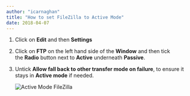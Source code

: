 ```yaml
---
author: "icarnaghan"
title: "How to set FileZilla to Active Mode"
date: 2018-04-07
---
```


1. Click on **Edit** and then **Settings**
2. Click on **FTP** on the left hand side of the **Window** and then tick the **Radio** button next to **Active** underneath **Passive**.
3. Untick **Allow fall back to other transfer mode on failure**, to ensure it stays in **Active mode** if needed.
    
    ![Active Mode FileZilla](images/filezillaactivemode.jpg "Active Mode FileZilla")
